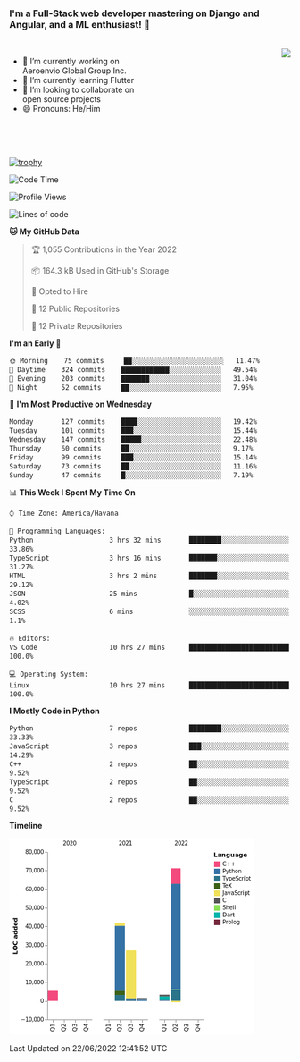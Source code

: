 ### I'm a Full-Stack web developer mastering on Django and Angular, and a ML enthusiast!  👋

<br/>

<img align="right" height="250"  src="https://media1.giphy.com/media/qgQUggAC3Pfv687qPC/giphy.gif?cid=ecf05e470ttfxgsj072btembitu1zn4ti3t3cdyg4jo5b3by&rid=giphy.gif&ct=g" />

 <div style="width:50%">
    <ul>
      <li>🔭 I’m currently working on Aeroenvio Global Group Inc.</li>
      <li>🌱 I’m currently learning Flutter</li>
      <li>👯 I’m looking to collaborate on open source projects</li>
      <li>😄 Pronouns: He/Him</li>
<!--       <li>⚡ Fun fact: I started my first professional project for a company as web dev without knowing any JS </li> -->
    </ul>
  </div>
  
<br/><br/><br/>

[![trophy](https://github-profile-trophy.vercel.app/?username=dfg-98&row=3&column=3&theme=monokai)](https://github.com/ryo-ma/github-profile-trophy)


<!--START_SECTION:waka-->
![Code Time](http://img.shields.io/badge/Code%20Time-277%20hrs%2051%20mins-blue)

![Profile Views](http://img.shields.io/badge/Profile%20Views-23-blue)

![Lines of code](https://img.shields.io/badge/From%20Hello%20World%20I%27ve%20Written-150%20Thousand%20lines%20of%20code-blue)

**🐱 My GitHub Data** 

> 🏆 1,055 Contributions in the Year 2022
 > 
> 📦 164.3 kB Used in GitHub's Storage 
 > 
> 💼 Opted to Hire
 > 
> 📜 12 Public Repositories 
 > 
> 🔑 12 Private Repositories  
 > 
**I'm an Early 🐤** 

```text
🌞 Morning    75 commits     ██░░░░░░░░░░░░░░░░░░░░░░░   11.47% 
🌆 Daytime    324 commits    ████████████░░░░░░░░░░░░░   49.54% 
🌃 Evening    203 commits    ███████░░░░░░░░░░░░░░░░░░   31.04% 
🌙 Night      52 commits     ██░░░░░░░░░░░░░░░░░░░░░░░   7.95%

```
📅 **I'm Most Productive on Wednesday** 

```text
Monday       127 commits    ████░░░░░░░░░░░░░░░░░░░░░   19.42% 
Tuesday      101 commits    ███░░░░░░░░░░░░░░░░░░░░░░   15.44% 
Wednesday    147 commits    █████░░░░░░░░░░░░░░░░░░░░   22.48% 
Thursday     60 commits     ██░░░░░░░░░░░░░░░░░░░░░░░   9.17% 
Friday       99 commits     ███░░░░░░░░░░░░░░░░░░░░░░   15.14% 
Saturday     73 commits     ██░░░░░░░░░░░░░░░░░░░░░░░   11.16% 
Sunday       47 commits     █░░░░░░░░░░░░░░░░░░░░░░░░   7.19%

```


📊 **This Week I Spent My Time On** 

```text
⌚︎ Time Zone: America/Havana

💬 Programming Languages: 
Python                   3 hrs 32 mins       ████████░░░░░░░░░░░░░░░░░   33.86% 
TypeScript               3 hrs 16 mins       ███████░░░░░░░░░░░░░░░░░░   31.27% 
HTML                     3 hrs 2 mins        ███████░░░░░░░░░░░░░░░░░░   29.12% 
JSON                     25 mins             █░░░░░░░░░░░░░░░░░░░░░░░░   4.02% 
SCSS                     6 mins              ░░░░░░░░░░░░░░░░░░░░░░░░░   1.1%

🔥 Editors: 
VS Code                  10 hrs 27 mins      █████████████████████████   100.0%

💻 Operating System: 
Linux                    10 hrs 27 mins      █████████████████████████   100.0%

```

**I Mostly Code in Python** 

```text
Python                   7 repos             ████████░░░░░░░░░░░░░░░░░   33.33% 
JavaScript               3 repos             ███░░░░░░░░░░░░░░░░░░░░░░   14.29% 
C++                      2 repos             ██░░░░░░░░░░░░░░░░░░░░░░░   9.52% 
TypeScript               2 repos             ██░░░░░░░░░░░░░░░░░░░░░░░   9.52% 
C                        2 repos             ██░░░░░░░░░░░░░░░░░░░░░░░   9.52%

```


**Timeline**

![Chart not found](https://raw.githubusercontent.com/dfg-98/dfg-98/main/charts/bar_graph.png) 


 Last Updated on 22/06/2022 12:41:52 UTC
<!--END_SECTION:waka-->

